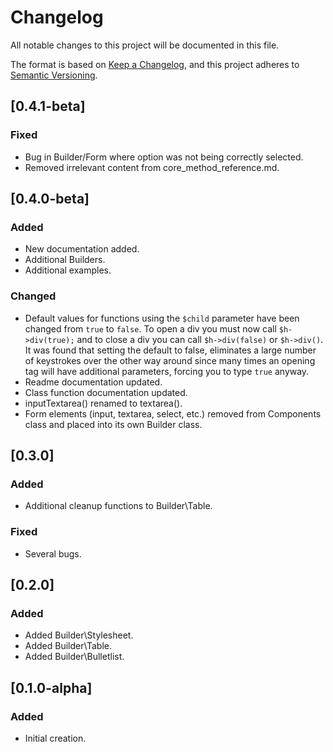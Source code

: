 # Changelog
All notable changes to this project will be documented in this file.

The format is based on [Keep a Changelog](https://keepachangelog.com/en/1.0.0/),
and this project adheres to [Semantic Versioning](https://semver.org/spec/v2.0.0.html).


## [0.4.1-beta]

### Fixed
- Bug in Builder/Form where option was not being correctly selected.
- Removed irrelevant content from core_method_reference.md.

## [0.4.0-beta]
### Added
- New documentation added.
- Additional Builders.
- Additional examples.

### Changed
- Default values for functions using the `$child` parameter have been changed from `true` to `false`. To open a div you must now call `$h->div(true);` and to close a div you can call `$h->div(false)` or `$h->div()`. It was found that setting the default to false, eliminates a large number of keystrokes over the other way around since many times an opening tag will have additional parameters, forcing you to type `true` anyway.
- Readme documentation updated.
- Class function documentation updated.
- inputTextarea() renamed to textarea().
- Form elements (input, textarea, select, etc.) removed from Components class and placed into its own Builder class.


## [0.3.0]
### Added
- Additional cleanup functions to Builder\Table.

### Fixed
- Several bugs.

## [0.2.0]
### Added
- Added Builder\Stylesheet.
- Added Builder\Table.
- Added Builder\Bulletlist.

## [0.1.0-alpha]
### Added
- Initial creation.